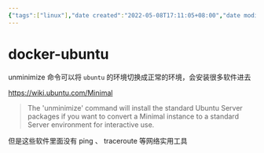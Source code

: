 ```yaml
---
{"tags":["linux"],"date created":"2022-05-08T17:11:05+08:00","date modified":"2024-02-06T17:49:27+08:00","dg-publish":true,"permalink":"/card/docker-ubuntu-unminimize/","dgPassFrontmatter":true,"noteIcon":"2","created":"2022-05-08T17:11:05+08:00","updated":"2024-02-06T17:49:27+08:00"}
---
```



# docker-ubuntu

unminimize 命令可以将 `ubuntu` 的环境切换成正常的环境，会安装很多软件进去

https://wiki.ubuntu.com/Minimal

> The 'unminimize' command will install the standard Ubuntu Server packages if you want to convert a Minimal instance to a standard Server environment for interactive use.

但是这些软件里面没有 ping 、 traceroute 等网络实用工具


